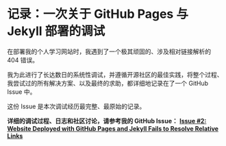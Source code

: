 # 记录：一次关于 GitHub Pages 与 Jekyll 部署的调试

在部署我的个人学习网站时，我遇到了一个极其顽固的、涉及相对链接解析的 404 错误。

我为此进行了长达数日的系统性调试，并遵循开源社区的最佳实践，将整个过程、我尝试过的所有解决方案、以及最终的求助，都详细地记录在了一个 GitHub Issue 中。

这份 Issue 是本次调试经历最完整、最原始的记录。

**详细的调试过程、日志和社区讨论，请参考我的 GitHub Issue：**
**[Issue #2: Website Deployed with GitHub Pages and Jekyll Fails to Resolve Relative Links](https://github.com/LiuHangyuWE/software-projects-learning-notes/issues/2)**
